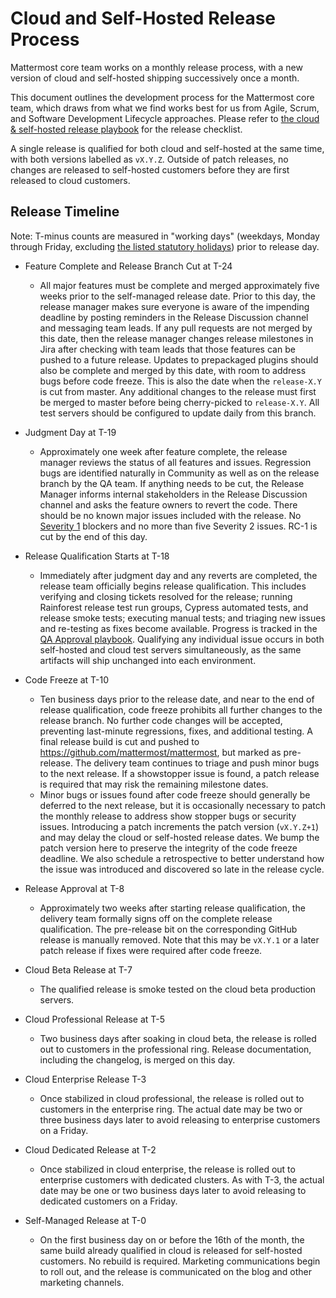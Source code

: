 # Cloud and Self-Hosted Release Process

Mattermost core team works on a monthly release process, with a new version of cloud and self-hosted shipping successively once a month.

This document outlines the development process for the Mattermost core team, which draws from what we find works best for us from Agile, Scrum, and Software Development Lifecycle approaches. Please refer to [the cloud & self-hosted release playbook](https://community.mattermost.com/playbooks/playbooks/7ya8gsijg3f1dkx84txzek6t1r/outline) for the release checklist.

A single release is qualified for both cloud and self-hosted at the same time, with both versions labelled as ``vX.Y.Z``. Outside of patch releases, no changes are released to self-hosted customers before they are first released to cloud customers.

## Release Timeline

Note: T-minus counts are measured in "working days" \(weekdays, Monday through Friday, excluding [the listed statutory holidays](https://handbook.mattermost.com/operations/workplace/people/working-at-mattermost/paid-time-off#holidays)\) prior to release day.

 - Feature Complete and Release Branch Cut at T-24
    - All major features must be complete and merged approximately five weeks prior to the self-managed release date. Prior to this day, the release manager makes sure everyone is aware of the impending deadline by posting reminders in the Release Discussion channel and messaging team leads. If any pull requests are not merged by this date, then the release manager changes release milestones in Jira after checking with team leads that those features can be pushed to a future release. Updates to prepackaged plugins should also be complete and merged by this date, with room to address bugs before code freeze. This is also the date when the ``release-X.Y`` is cut from master. Any additional changes to the release must first be merged to master before being cherry-picked to ``release-X.Y``. All test servers should be configured to update daily from this branch.

 - Judgment Day at T-19
    - Approximately one week after feature complete, the release manager reviews the status of all features and issues. Regression bugs are identified naturally in Community as well as on the release branch by the QA team. If anything needs to be cut, the Release Manager informs internal stakeholders in the Release Discussion channel and asks the feature owners to revert the code. There should be no known major issues included with the release. No [Severity 1](https://handbook.mattermost.com/operations/research-and-development/product/development-process/new-bug-tickets/bug-severity-guidelines) blockers and no more than five Severity 2 issues. RC-1 is cut by the end of this day.

 - Release Qualification Starts at T-18
    - Immediately after judgment day and any reverts are completed, the release team officially begins release qualification. This includes verifying and closing tickets resolved for the release; running Rainforest release test run groups, Cypress automated tests, and release smoke tests; executing manual tests; and triaging new issues and re-testing as fixes become available. Progress is tracked in the [QA Approval playbook](https://community.mattermost.com/playbooks/playbooks/rpsa3y78t3gsun9ba8185s5gto/outline). Qualifying any individual issue occurs in both self-hosted and cloud test servers simultaneously, as the same artifacts will ship unchanged into each environment.

 - Code Freeze at T-10
    - Ten business days prior to the release date, and near to the end of release qualification, code freeze prohibits all further changes to the release branch. No further code changes will be accepted, preventing last-minute regressions, fixes, and additional testing. A final release build is cut and pushed to https://github.com/mattermost/mattermost, but marked as pre-release. The delivery team continues to triage and push minor bugs to the next release. If a showstopper issue is found, a patch release is required that may risk the remaining milestone dates.
    - Minor bugs or issues found after code freeze should generally be deferred to the next release, but it is occasionally necessary to patch the monthly release to address show stopper bugs or security issues. Introducing a patch increments the patch version (``vX.Y.Z+1``) and may delay the cloud or self-hosted release dates. We bump the patch version here to preserve the integrity of the code freeze deadline. We also schedule a retrospective to better understand how the issue was introduced and discovered so late in the release cycle.

 - Release Approval at T-8
    - Approximately two weeks after starting release qualification, the delivery team formally signs off on the complete release qualification. The pre-release bit on the corresponding GitHub release is manually removed. Note that this may be ``vX.Y.1`` or a later patch release if fixes were required after code freeze.

 - Cloud Beta Release at T-7
   - The qualified release is smoke tested on the cloud beta production servers.

 - Cloud Professional Release at T-5
   - Two business days after soaking in cloud beta, the release is rolled out to customers in the professional ring. Release documentation, including the changelog, is merged on this day.

 - Cloud Enterprise Release T-3
   - Once stabilized in cloud professional, the release is rolled out to customers in the enterprise ring. The actual date may be two or three business days later to avoid releasing to enterprise customers on a Friday.

 - Cloud Dedicated Release at T-2
    - Once stabilized in cloud enterprise, the release is rolled out to enterprise customers with dedicated clusters. As with T-3, the actual date may be one or two business days later to avoid releasing to dedicated customers on a Friday.

 - Self-Managed Release at T-0
    - On the first business day on or before the 16th of the month, the same build already qualified in cloud is released for self-hosted customers. No rebuild is required. Marketing communications begin to roll out, and the release is communicated on the blog and other marketing channels.
